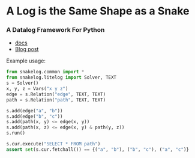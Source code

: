 # A Log is the Same Shape as a Snake
### A Datalog Framework For Python

- [docs](https://www.philipzucker.com/snakelog/_build/html/)
- [Blog post](https://www.philipzucker.com/snakelog-post/)

Example usage:

```python
from snakelog.common import *
from snakelog.litelog import Solver, TEXT
s = Solver()
x, y, z = Vars("x y z")
edge = s.Relation("edge", TEXT, TEXT)
path = s.Relation("path", TEXT, TEXT)

s.add(edge("a", "b"))
s.add(edge("b", "c"))
s.add(path(x, y) <= edge(x, y))
s.add(path(x, z) <= edge(x, y) & path(y, z))
s.run()

s.cur.execute("SELECT * FROM path")
assert set(s.cur.fetchall()) == {("a", "b"), ("b", "c"), ("a", "c")}
```